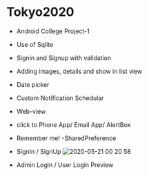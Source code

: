 # Tokyo2020

- Android College Project-1
- Use of Sqlite
- Signin and Signup with validation
- Adding images, details and show in list view
- Date picker
- Custom Notification Schedular
- Web-view
- click to Phone App/ Email App/ AlertBox 
- Remember me! -SharedPreference



- SignIn / SignUp
![2020-05-21 00 20 58](https://user-images.githubusercontent.com/31506459/82523284-cd4aff80-9af9-11ea-9270-4029f9a05be7.png)


- Admin Login / User Login Preview

